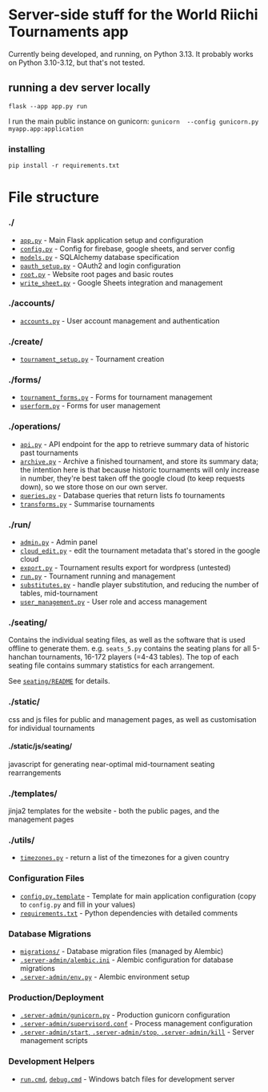 # Server-side stuff for the World Riichi Tournaments app

Currently being developed, and running, on Python 3.13. It probably works on Python 3.10-3.12, but that's not tested.

## running a dev server locally
`flask --app app.py run`

I run the main public instance on gunicorn:
`gunicorn  --config gunicorn.py myapp.app:application`

### installing
`pip install -r requirements.txt`

# File structure
### ./
- [`app.py`](/server/app.py) - Main Flask application setup and configuration
- [`config.py`](/server/config.py) - Config for firebase, google sheets, and server config
- [`models.py`](/server/models.py) - SQLAlchemy database specification
- [`oauth_setup.py`](/server/oauth_setup.py) - OAuth2 and login configuration
- [`root.py`](/server/root.py) - Website root pages and basic routes
- [`write_sheet.py`](/server/write_sheet.py) - Google Sheets integration and management

### ./accounts/
- [`accounts.py`](/server/accounts/accounts.py) - User account management and authentication

### ./create/   
- [`tournament_setup.py`](/server/create/tournament_setup.py) - Tournament creation

### ./forms/
- [`tournament_forms.py`](/server/forms/tournament_forms.py) - Forms for tournament management
- [`userform.py`](/server/forms/userform.py) - Forms for user management

### ./operations/
- [`api.py`](/server/operations/api.py) - API endpoint for the app to retrieve summary data of historic past tournaments
- [`archive.py`](/server/operations/archive.py) - Archive a finished tournament, and store its summary data; the intention here is that because historic tournaments will only increase in number, they're best taken off the google cloud (to keep requests down), so we store those on our own server.
- [`queries.py`](/server/operations/queries.py) - Database queries that return lists fo tournaments
- [`transforms.py`](/server/operations/transforms.py) - Summarise tournaments

### ./run/
- [`admin.py`](/server/run/admin.py) - Admin panel
- [`cloud_edit.py`](/server/run/cloud_edit.py) - edit the tournament metadata that's stored in the google cloud
- [`export.py`](/server/run/export.py) - Tournament results export for wordpress (untested)
- [`run.py`](/server/run/run.py) - Tournament running and management
- [`substitutes.py`](/server/run/substitutes.py) - handle player substitution, and reducing the number of tables, mid-tournament
- [`user_management.py`](/server/run/user_management.py) - User role and access management

### ./seating/
Contains the individual seating files, as well as the software that is used offline to generate them. e.g. `seats_5.py` contains the seating plans for all 5-hanchan tournaments, 16-172 players (=4-43 tables). The top of each seating file contains summary statistics for each arrangement.

See [`seating/README`](/server/seating/README.md) for details.

### ./static/
css and js files for public and management pages, as well as customisation for individual tournaments

#### ./static/js/seating/
javascript for generating near-optimal mid-tournament seating rearrangements

### ./templates/
jinja2 templates for the website - both the public pages, and the management pages

### ./utils/
- [`timezones.py`](/server/utils/timezones.py) - return a list of the timezones for a given country

### Configuration Files
- [`config.py.template`](/server/config.py.template) - Template for main application configuration (copy to `config.py` and fill in your values)
- [`requirements.txt`](/server/requirements.txt) - Python dependencies with detailed comments

### Database Migrations
- [`migrations/`](/server/migrations/) - Database migration files (managed by Alembic)
- [`.server-admin/alembic.ini`](/server/.server-admin/alembic.ini) - Alembic configuration for database migrations
- [`.server-admin/env.py`](/server/.server-admin/env.py) - Alembic environment setup

### Production/Deployment
- [`.server-admin/gunicorn.py`](/server/.server-admin/gunicorn.py) - Production gunicorn configuration
- [`.server-admin/supervisord.conf`](/server/.server-admin/supervisord.conf) - Process management configuration
- [`.server-admin/start`, `.server-admin/stop`, `.server-admin/kill`](/server/.server-admin/) - Server management scripts

### Development Helpers
- [`run.cmd`](/server/run.cmd), [`debug.cmd`](/server/debug.cmd) - Windows batch files for development server

